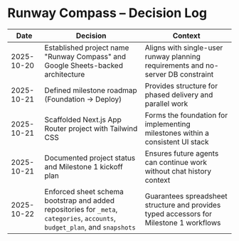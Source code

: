 # Runway Compass – Decision Log

| Date | Decision | Context |
| --- | --- | --- |
| 2025-10-20 | Established project name "Runway Compass" and Google Sheets-backed architecture | Aligns with single-user runway planning requirements and no-server DB constraint |
| 2025-10-21 | Defined milestone roadmap (Foundation → Deploy) | Provides structure for phased delivery and parallel work |
| 2025-10-21 | Scaffolded Next.js App Router project with Tailwind CSS | Forms the foundation for implementing milestones within a consistent UI stack |
| 2025-10-21 | Documented project status and Milestone 1 kickoff plan | Ensures future agents can continue work without chat history context |
| 2025-10-22 | Enforced sheet schema bootstrap and added repositories for `_meta`, `categories`, `accounts`, `budget_plan`, and `snapshots` | Guarantees spreadsheet structure and provides typed accessors for Milestone 1 workflows |
